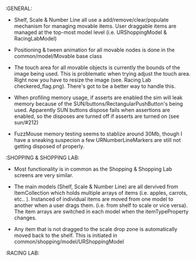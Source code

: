 
:GENERAL:

- Shelf, Scale & Number Line all use a add/remove/clear/populate mechanism for managing movable items. User draggable
items are managed at the top-most model level (i.e. URShoppingModel & RacingLabModel)

- Positioning & tween animation for all movable nodes is done in the common/model/Movable base class

- The touch area for all movable objects is currently the bounds of the image being used. This is problematic when trying
adjust the touch area. Right now you have to resize the image (see. Racing Lab checkered_flag.png).
There's got to be a better way to handle this.

- When profiling memory usage, if asserts are enabled the sim will leak memory because of the
SUN/buttons/RectangularPushButton's being used. Apparently SUN buttons dispose fails when assertions are enabled, so the
disposes are turned off if asserts are turned on (see sun/#212)

- FuzzMouse memory testing seems to stablize around 30Mb, though I have a sneaking suspecion a few URNumberLineMarkers are
still not getting disposed of properly.

:SHOPPING & SHOPPING LAB:

- Most functionality is in common as the Shopping & Shopping Lab screens are very similar.

- The main models (Shelf, Scale & Number Line) are all dervived from ItemCollection which holds multiple arrays of items
(i.e. apples, carrots, etc.. ). Instanced of individual items are moved from one model to another when a user drags them.
(i.e. from shelf to scale or vice versa). The item arrays are switched in each model when the itemTypeProperty changes.

- Any item that is not dragged to the scale drop zone is automatically moved back to the shelf. This is initiated in
common/shopping/model/URShoppingModel

:RACING LAB:

